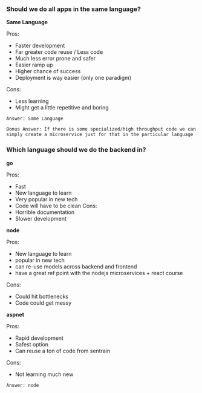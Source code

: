 ### Should we do all apps in the same language?

**Same Language**

Pros:

- Faster development
- Far greater code reuse / Less code
- Much less error prone and safer
- Easier ramp up
- Higher chance of success
- Deployment is way easier (only one paradigm)

Cons:

- Less learning
- Might get a little repetitive and boring

`Answer: Same Language`

`Bonus Answer: If there is some specialized/high throughput code we can simply create a microservice just for that in the particular language`

### Which language should we do the backend in?

**go**

Pros:

- Fast
- New language to learn
- Very popular in new tech
- Code will have to be clean
  Cons:
- Horrible documentation
- Slower development

**node**

Pros:

- New language to learn
- popular in new tech
- can re-use models across backend and frontend
- have a great ref point with the nodejs microservices + react course

Cons:

- Could hit bottlenecks
- Code could get messy

**aspnet**

Pros:

- Rapid development
- Safest option
- Can reuse a ton of code from sentrain

Cons:

- Not learning much new

`Answer: node`
